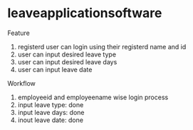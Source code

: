 # leaveapplicationsoftware
Feature
1. registerd user can login using their registerd name and id
2. user can input desired leave type
3. user can input desired leave days
4. user can input leave date

Workflow
1. employeeid and employeename wise login process
2. input leave type: done
3. input leave days: done
4. inout leave date: done
